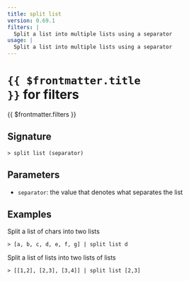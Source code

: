 ```yaml
---
title: split list
version: 0.69.1
filters: |
  Split a list into multiple lists using a separator
usage: |
  Split a list into multiple lists using a separator
---
```


# <code>{{ $frontmatter.title }}</code> for filters

<div style='white-space: pre-wrap;margin-top: 10px'>{{ $frontmatter.filters }}</div>

## Signature

```> split list (separator)```

## Parameters

 -  `separator`: the value that denotes what separates the list

## Examples

Split a list of chars into two lists
```shell
> [a, b, c, d, e, f, g] | split list d
```

Split a list of lists into two lists of lists
```shell
> [[1,2], [2,3], [3,4]] | split list [2,3]
```
